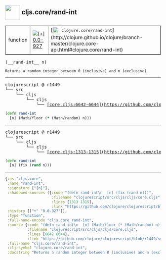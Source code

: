## <img width="48px" valign="middle" src="http://i.imgur.com/Hi20huC.png"> cljs.core/rand-int

 <table border="1">
<tr>
<td>function</td>
<td><a href="https://github.com/cljsinfo/api-refs/tree/0.0-927"><img valign="middle" alt="[+] 0.0-927" src="https://img.shields.io/badge/+-0.0--927-lightgrey.svg"></a> </td>
<td>
[<img height="24px" valign="middle" src="http://i.imgur.com/1GjPKvB.png"> <samp>clojure.core/rand-int</samp>](http://clojure.github.io/clojure/branch-master/clojure.core-api.html#clojure.core/rand-int)
</td>
</tr>
</table>

 <samp>
(__rand-int__ n)<br>
</samp>

```
Returns a random integer between 0 (inclusive) and n (exclusive).
```

---

 <pre>
clojurescript @ r1449
└── src
    └── cljs
        └── cljs
            └── <ins>[core.cljs:6642-6644](https://github.com/clojure/clojurescript/blob/r1449/src/cljs/cljs/core.cljs#L6642-L6644)</ins>
</pre>

```clj
(defn rand-int
  [n] (Math/floor (* (Math/random) n)))
```


---

 <pre>
clojurescript @ r1449
└── src
    └── cljs
        └── cljs
            └── <ins>[core.cljs:1313-1315](https://github.com/clojure/clojurescript/blob/r1449/src/cljs/cljs/core.cljs#L1313-L1315)</ins>
</pre>

```clj
(defn rand-int
  [n] (fix (rand n)))
```

---

```clj
{:ns "cljs.core",
 :name "rand-int",
 :signature ["[n]"],
 :shadowed-sources ({:code "(defn rand-int\n  [n] (fix (rand n)))",
                     :filename "clojurescript/src/cljs/cljs/core.cljs",
                     :lines [1313 1315],
                     :link "https://github.com/clojure/clojurescript/blob/r1449/src/cljs/cljs/core.cljs#L1313-L1315"}),
 :history [["+" "0.0-927"]],
 :type "function",
 :full-name-encode "cljs.core_rand-int",
 :source {:code "(defn rand-int\n  [n] (Math/floor (* (Math/random) n)))",
          :filename "clojurescript/src/cljs/cljs/core.cljs",
          :lines [6642 6644],
          :link "https://github.com/clojure/clojurescript/blob/r1449/src/cljs/cljs/core.cljs#L6642-L6644"},
 :full-name "cljs.core/rand-int",
 :clj-symbol "clojure.core/rand-int",
 :docstring "Returns a random integer between 0 (inclusive) and n (exclusive)."}

```
